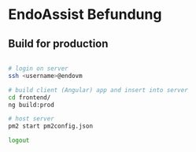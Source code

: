 # EndoAssist Befundung

## Build for production

```bash

# login on server
ssh <username>@endovm

# build client (Angular) app and insert into server
cd frontend/
ng build:prod

# host server 
pm2 start pm2config.json

logout
```

